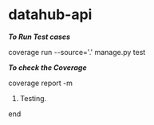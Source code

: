 # datahub-api

***To Run Test cases***

coverage  run --source='.' manage.py test

***To check the Coverage***

coverage report -m  

1. Testing.

end
